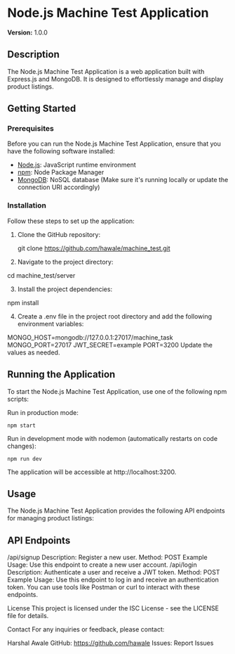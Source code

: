 # Node.js Machine Test Application

**Version:** 1.0.0

## Description

The Node.js Machine Test Application is a web application built with Express.js and MongoDB. It is designed to effortlessly manage and display product listings.


## Getting Started

### Prerequisites

Before you can run the Node.js Machine Test Application, ensure that you have the following software installed:

- [Node.js](https://nodejs.org/): JavaScript runtime environment
- [npm](https://www.npmjs.com/): Node Package Manager
- [MongoDB](https://www.mongodb.com/): NoSQL database (Make sure it's running locally or update the connection URI accordingly)

### Installation

Follow these steps to set up the application:

1. Clone the GitHub repository:

   git clone https://github.com/hawale/machine_test.git


2. Navigate to the project directory:

cd machine_test/server

3. Install the project dependencies:

npm install

4. Create a .env file in the project root directory and add the following environment variables:

MONGO_HOST=mongodb://127.0.0.1:27017/machine_task
MONGO_PORT=27017
JWT_SECRET=example
PORT=3200
Update the values as needed.

## Running the Application

To start the Node.js Machine Test Application, use one of the following npm scripts:

Run in production mode:

```npm start```

Run in development mode with nodemon (automatically restarts on code changes):

```npm run dev```

The application will be accessible at http://localhost:3200.

## Usage

The Node.js Machine Test Application provides the following API endpoints for managing product listings:

## API Endpoints

/api/signup
Description: Register a new user.
Method: POST
Example Usage: Use this endpoint to create a new user account.
/api/login
Description: Authenticate a user and receive a JWT token.
Method: POST
Example Usage: Use this endpoint to log in and receive an authentication token.
You can use tools like Postman or curl to interact with these endpoints.

License
This project is licensed under the ISC License - see the LICENSE file for details.

Contact
For any inquiries or feedback, please contact:

Harshal Awale
GitHub: https://github.com/hawale
Issues: Report Issues
